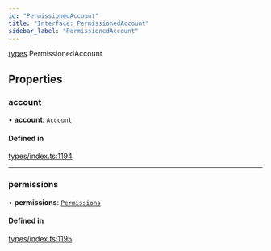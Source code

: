 ```yaml
---
id: "PermissionedAccount"
title: "Interface: PermissionedAccount"
sidebar_label: "PermissionedAccount"
---
```


[types](../../../modules/Types/Types.md).PermissionedAccount

## Properties

### account

• **account**: [`Account`](../../../classes/API/Entities/Account/Account.md)

#### Defined in

[types/index.ts:1194](https://github.com/PolymeshAssociation/polymesh-sdk/blob/91c2d2d8/src/types/index.ts#L1194)

___

### permissions

• **permissions**: [`Permissions`](../Permissions/Permissions.md)

#### Defined in

[types/index.ts:1195](https://github.com/PolymeshAssociation/polymesh-sdk/blob/91c2d2d8/src/types/index.ts#L1195)

